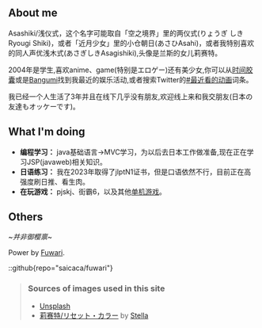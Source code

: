 ## About me 
 
Asashiki/浅仪式，这个名字可能取自「空之境界」里的两仪式(りょうぎ しきRyougi Shiki)，或者「近月少女」里的小仓朝日(あさひAsahi)，或者我特别喜欢的同人声优浅木式(あさぎしきAsagishiki),头像是兰斯的女儿莉赛特。

2004年是学生,喜欢anime、game(特别是エロゲー)还有美少女,你可以从[时间胶囊](https://broadcastchannel-6h5.pages.dev/)或是[Bangumi](https://bangumi.tv/user/asashiki)找到我最近的娱乐活动,或者搜索Twitter的[#最近看的动画](https://x.com/hashtag/%E6%9C%80%E8%BF%91%E7%9C%8B%E7%9A%84%E5%8A%A8%E7%94%BB?src=hashtag_click)词条。

我已经一个人生活了3年并且在线下几乎没有朋友,欢迎线上来和我交朋友(日本の友達もオッケーです)。


## What I'm doing

- **编程学习：** java基础语言->MVC学习，为以后去日本工作做准备,现在正在学习JSP(javaweb)相关知识。
- **日语练习：** 我在2023年取得了jlptN1证书，但是口语依然不行，目前正在高强度刷日推、看生肉。
- **在玩游戏：** pjskj、街霸6，以及其他[单机游戏](https://bangumi.tv/game/list/asashiki/do)。

## Others

~_并非御樱禀_~

Power by [Fuwari](https://github.com/saicaca/fuwari).

::github{repo="saicaca/fuwari"}

> ### Sources of images used in this site
> - [Unsplash](https://unsplash.com/)
> - [莉赛特/リセット・カラー](https://www.pixiv.net/artworks/97956613) by [Stella](https://www.pixiv.net/users/31845779)


